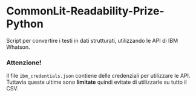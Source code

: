 # CommonLit-Readability-Prize-Python

Script per convertire i testi in dati strutturati, utilizzando le API di IBM Whatson.

### Attenzione!

Il file `ibm_credentials.json` contiene delle credenziali per utilizzare le API.  
Tuttavia queste ultime sono **limitate** quindi evitate di utilizzarle su tutto il CSV.
